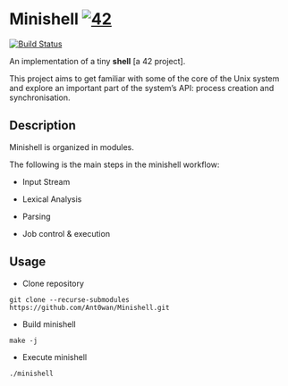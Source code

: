 # Minishell [![42](https://i.imgur.com/9NXfcit.jpg)](i.imgur.com/9NXfcit.jpg)
[![Build Status](https://travis-ci.com/Ant0wan/Minishell.svg?branch=master)](https://travis-ci.com/Ant0wan/Minishell)

An implementation of a tiny **shell** [a 42 project].

This project aims to get familiar with some of the core of the Unix system and explore an important part of the system’s API: process creation and synchronisation.

## Description

Minishell is organized in modules.

The following is the main steps in the minishell workflow:

- Input Stream

- Lexical Analysis

- Parsing

- Job control & execution

## Usage

- Clone repository
```shell=
git clone --recurse-submodules https://github.com/Ant0wan/Minishell.git
```

- Build minishell
```shell=
make -j
```

- Execute minishell
```shell=
./minishell
```

